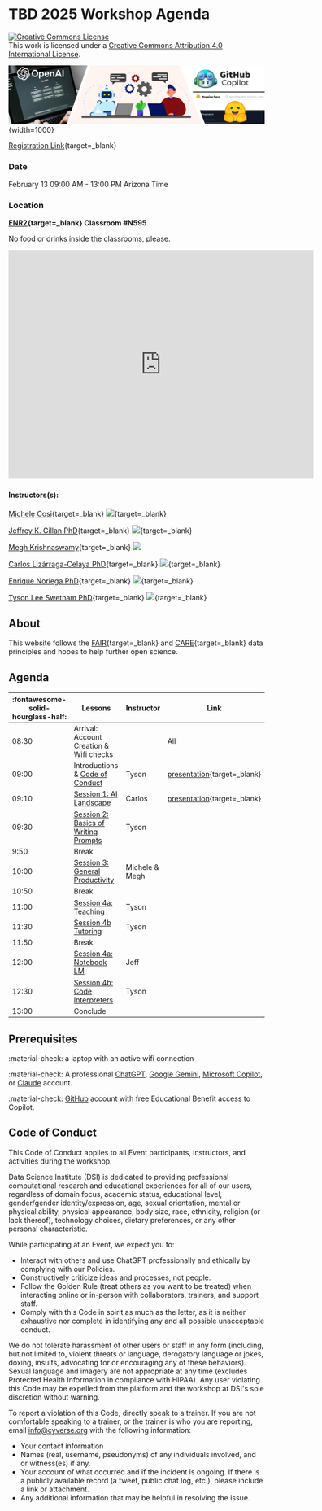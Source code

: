 # TBD 2025 Workshop Agenda

<a rel="license" href="http://creativecommons.org/licenses/by/4.0/"><img alt="Creative Commons License" style="border-width:0" src="https://i.creativecommons.org/l/by/4.0/88x31.png" /></a><br />This work is licensed under a <a rel="license" href="http://creativecommons.org/licenses/by/4.0/">Creative Commons Attribution 4.0 International License</a>.

![banner](assets/banner3_ai.png){width=1000}

[Registration Link](https://events.trellis.arizona.edu/en/f44lNu67/chatgpt-for-academics-5a3U6R3C2c7/overview){target=_blank}

### Date 

February 13 09:00 AM - 13:00 PM Arizona Time

### Location 

**[ENR2](https://maps.app.goo.gl/REC4668PBTebodvZ7){target=_blank}  Classroom #N595**

No food or drinks inside the classrooms, please.

<iframe src="https://www.google.com/maps/embed?pb=!1m18!1m12!1m3!1d4363.8946343465805!2d-110.95787922435979!3d32.228558473897685!2m3!1f0!2f0!3f0!3m2!1i1024!2i768!4f13.1!3m3!1m2!1s0x86d67101744a05dd%3A0xd83a65c45dc91119!2sEnvironment%20and%20Natural%20Resources%202%20Building!5e1!3m2!1sen!2sus!4v1738001244625!5m2!1sen!2sus" width="600" height="450" style="border:0;" allowfullscreen="" loading="lazy" referrerpolicy="no-referrer-when-downgrade"></iframe>

#### Instructors(s): 

[Michele Cosi](https://cosimichele.github.io/){target=_blank} [![](https://orcid.org/sites/default/files/images/orcid_16x16.png)](https://orcid.org/0000-0001-7609-1939){target=_blank}

[Jeffrey K. Gillan PhD](https://www.gillanscience.com/){target=_blank} [![](https://orcid.org/sites/default/files/images/orcid_16x16.png)](https://orcid.org/0000-0002-0731-3048){target=_blank}

[Megh Krishnaswamy](https://meghavarshini.github.io/){target=_blank} [![](https://orcid.org/sites/default/files/images/orcid_16x16.png)](https://orcid.org/0000-0002-0205-9298?lang=en)

[Carlos Lizárraga-Celaya PhD](https://carloslizarragac.github.io/){target=_blank} [![](https://orcid.org/sites/default/files/images/orcid_16x16.png)](https://orcid.org/0000-0002-0893-4268){target=_blank}

[Enrique Noriega PhD](https://www.linkedin.com/in/enoriega/){target=_blank} [![](https://orcid.org/sites/default/files/images/orcid_16x16.png)](https://orcid.org/0000-0001-7150-2989){target=_blank}

[Tyson Lee Swetnam PhD](https://tysonswetnam.com/){target=_blank} [![](https://orcid.org/sites/default/files/images/orcid_16x16.png)](http://orcid.org/0000-0002-6639-7181){target=_blank}

## About

This website follows the [FAIR](https://www.go-fair.org/fair-principles/){target=_blank} and [CARE](https://www.gida-global.org/care){target=_blank} data principles and hopes to help further open science. 

## Agenda

| :fontawesome-solid-hourglass-half: | Lessons | Instructor | Link |
|------------------------------------|---------|------------|------|
| 08:30 | Arrival: Account Creation & Wifi checks |  | All | |
| 09:00 | Introductions & [Code of Conduct](agenda.md#code-of-conduct) | Tyson |  [presentation](https://docs.google.com/presentation/d/1PzPafN5Yznf8jdgpquPAaN0TmYC9WJwvPxM_I2LPwFo/edit?usp=sharing){target=_blank} |
| 09:10 | [Session 1: AI Landscape](ai_landscape.md) | Carlos | [presentation](https://docs.google.com/presentation/d/1B8YOy5H0O1WGNXq3AeoSl3Kz5WzHaboI5hBM5tphoz0/edit#slide=id.p){target=_blank} |
| 09:30| [Session 2: Basics of Writing Prompts](prompts.md) | Tyson | 
| 9:50 | Break |  |
| 10:00 | [Session 3: General Productivity](daily-productivity.md) | Michele & Megh |
| 10:50 | Break |  |  
| 11:00 | [Session 4a: Teaching](teaching.md) | Tyson | |
| 11:30 | [Session 4b Tutoring](tutoring.md) | Tyson | |  
| 11:50 | Break | | |
| 12:00 | [Session 4a: Notebook LM](code.md) | Jeff | |
| 12:30 | [Session 4b: Code Interpreters](code.md) | Tyson | | 
| 13:00 | Conclude |  |  |


## Prerequisites

:material-check: a laptop with an active wifi connection

:material-check: A professional [ChatGPT](chatgpt.md), [Google Gemini](gemini.md), [Microsoft Copilot](microsoft.md), or [Claude](claude.md) account. 

:material-check: [GitHub](copilot.md) account with free Educational Benefit access to Copilot.  

## Code of Conduct

This Code of Conduct applies to all Event participants, instructors, and activities during the workshop.

Data Science Institute (DSI) is dedicated to providing professional computational research
and educational experiences for all of our users, regardless of domain
focus, academic status, educational level, gender/gender
identity/expression, age, sexual orientation, mental or physical
ability, physical appearance, body size, race, ethnicity, religion (or
lack thereof), technology choices, dietary preferences, or any other
personal characteristic.

While participating at an Event, we expect you to:

-   Interact with others and use ChatGPT professionally and ethically by
    complying with our Policies.
-   Constructively criticize ideas and processes, not people.
-   Follow the Golden Rule (treat others as you want to be treated) when
    interacting online or in-person with collaborators, trainers, and
    support staff.
-   Comply with this Code in spirit as much as the letter, as it is
    neither exhaustive nor complete in identifying any and all possible
    unacceptable conduct.

We do not tolerate harassment of other users or staff in any form
(including, but not limited to, violent threats or language, derogatory
language or jokes, doxing, insults, advocating for or encouraging any of
these behaviors). Sexual language and imagery are not appropriate at any
time (excludes Protected Health Information in compliance with HIPAA).
Any user violating this Code may be expelled from the platform and the
workshop at DSI's sole discretion without warning.

To report a violation of this Code, directly speak to a trainer. If you are not comfortable
speaking to a trainer, or the trainer is who you are reporting, email <info@cyverse.org> with the following information:

-   Your contact information
-   Names (real, username, pseudonyms) of any individuals involved, and
    or witness(es) if any.
-   Your account of what occurred and if the incident is ongoing. If
    there is a publicly available record (a tweet, public chat log,
    etc.), please include a link or attachment.
-   Any additional information that may be helpful in resolving the
    issue.
